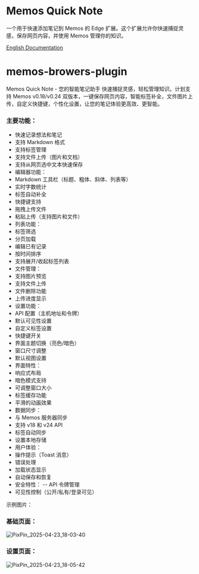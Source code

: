 # Memos Quick Note

一个用于快速添加笔记到 Memos 的 Edge 扩展。这个扩展允许你快速捕捉灵感，保存网页内容，并使用 Memos 管理你的知识。

[English Documentation](README.en.md)

# memos-browers-plugin
Memos Quick Note - 您的智能笔记助手  快速捕捉灵感，轻松管理知识。计划支持 Memos v0.18/v0.24 双版本，一键保存网页内容，智能标签补全，文件图片上传，自定义快捷键，个性化设置，让您的笔记体验更高效、更智能。

### 主要功能：
- 快速记录想法和笔记
- 支持 Markdown 格式
- 支持标签管理
- 支持文件上传（图片和文档）
- 支持从网页选中文本快速保存
- 编辑器功能：
- Markdown 工具栏（标题、粗体、斜体、列表等）
- 实时字数统计
- 标签自动补全
- 快捷键支持
- 拖拽上传文件
 - 粘贴上传（支持图片和文件）
- 列表功能：
- 标签筛选
- 分页加载
- 编辑已有记录
 - 按时间排序
- 支持展开/收起标签列表
 - 文件管理：
 - 支持图片预览
- 支持文件上传
- 文件删除功能
 - 上传进度显示
- 设置功能：
- API 配置（主机地址和令牌）
- 默认可见性设置
- 自定义标签设置
- 快捷键开关
- 界面主题切换（亮色/暗色）
- 窗口尺寸调整
- 默认视图设置
- 界面特性：
- 响应式布局
- 暗色模式支持
- 可调整窗口大小
- 标签缓存功能
- 平滑的动画效果
- 数据同步：
 - 与 Memos 服务器同步
- 支持 v18 和 v24 API
- 标签自动同步
- 设置本地存储
 - 用户体验：
- 操作提示（Toast 消息）
- 错误处理
- 加载状态显示
- 自动保存和恢复
- 安全特性：
 -- API 令牌管理
- 可见性控制（公开/私有/登录可见）

 

示例图片：

### 基础页面：
![PixPin_2025-04-23_18-03-40](https://github.com/user-attachments/assets/b3aca06c-5e60-430c-afd9-2e749c524fca)

### 设置页面：
![PixPin_2025-04-23_18-05-42](https://github.com/user-attachments/assets/0591a744-bbaf-44ce-9205-cf4e89b2533c)
